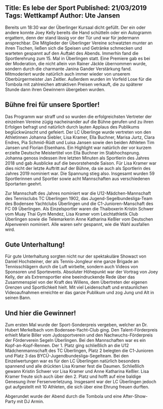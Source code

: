 Title: Es lebe der Sport
Published: 21/03/2019
Tags: Wettkampf
Author: Ute Jansen
---

Bereits um 18:30 war der Überlinger Kursaal dicht gefüllt. Der ein oder andere konnte Joey Kelly bereits die Hand schütteln oder ein Autogramm ergattern, denn der stand lässig vor der Tür und war für jedermann ansprechbar. Die Mitglieder der Überlinger Vereine schwatzten munter an ihren Tischen, ließen sich die Speisen und Getränke schmecken und warteten gespannt auf den Auftakt des Abends. Immerhin fand die Sportlerehrung zum 15. Mal in Überlingen statt. Eine Premiere gab es bei der Moderation, die nicht allein von Rainer Jäckle übernommen wurde, sondern durch die charmante Janina Gander Verstärkung fand. Mitmoderiert wurde natürlich auch immer wieder von unserem Oberbürgermeister Jan Zeitler. Außerdem wurden im Vorfeld Lose für die Tombola mit zahlreichen attraktiven Preisen verkauft, die zu späterer Stunde dann ihren Gewinnern übergeben wurden.

## Bühne frei für unsere Sportler!

Das Programm war straff und so wurden die erfolgreichsten Vertreter der einzelnen Vereine zügig nacheinander auf die Bühne gerufen und zu ihren Erfolgen befragt und natürlich durch lauten Applaus des Publikums beglückwünscht und gefeiert. Der LC Überlinge wurde vertreten von den Athletinnen Johanna Siebler, Lisa Kramer, Ella Buchner, Marisa Jurtz, Clara Endres, Pia Schmid-Rüdt und Luisa Jansen sowie den beiden Athleten Tim Jansen und Florian Elsenhans. Ein Highlight war natürlich der vor kurzem erzielte Deutsche Meistertitel von Ella Buchner im Stabhochsprung. Johanna genoss indessen ihre letzten Minuten als Sportlerin des Jahres 2018 und gab Ausblicke auf die bevorstehende Saison. Für Lisa Kramer war dies nicht der letzte Auftritt auf der Bühne, da sie auch als Sportlerin des Jahres 2019 nominiert war. Die Spannung stieg also. Insgesamt wurden 59 Sportlerinnen und Sportler sowie acht Mannschaften aus verschiedenen Sportarten geehrt.

Zur Mannschaft des Jahres nominiert war die U12-Mädchen-Mannschaft des Tennisclubs TC Überlingen 1902, das Jugend-Segelbundesliga-Team des Bodensee Yachtclubs Überlingen und die C1-Junioren-Manschaft des FC 09 Überlingen. Als Einzelsportler waren die Thaiboxerin Kristin Schwer vom Muay Thai Gym Mendez, Lisa Kramer vom Leichtathletik Club Überlingen sowie die Telemarkerin Anne Katharina Keßler vom Deutschen Alpenverein nominiert. Alle waren sehr gespannt, wie die Wahl ausfallen wird.

## Gute Unterhaltung!

Für gute Unterhaltung sorgten nicht nur der spektakuläre Showact von Daniel Hochsteiner, der als Tennis-Jongleur eine ganze Brigade an Tennisschlägern durch die Luft wirbelte, sondern auch Videos von Sponsoren und Sportevents. Absoluter Höhepunkt war der Vortrag von Joey Kelly, der als Extremsportler eine beeindruckende Rede über das Zusammenspiel von der Kraft des Willens, dem Übertreten der eigenen Grenzen und Sportlichkeit hielt. Mit viel Leidenschaft und erstaunlichen Videoaufnahmen erreichte er das ganze Publikum und zog Jung und Alt in seinen Bann.

## Und hier die Gewinner!

Zum ersten Mal wurde der Sport-Sonderpreis vergeben, welcher an Dr. Hubert Merkelbach vom Bodensee-Yacht-Club ging. Den Talent-Förderpreis erhielt Marie Biller vom Judosportverein und den Nachwuchs-Förderpreis der Förderverein Segeln Überlingen. Bei den Mannschaften war es ein Kopf-an-Kopf-Rennen. Der 1. Platz ging schließlich an die U12 Mädchenmannschaft des TC Überlingen, Platz 2 belegten die C1-Junioren und Platz 3 das BYCÜ-Jugendbundesliga-Segelteam. Bei den Einzelwertungen war es für den LC Überlingen natürlich besonders spannend und alle drückten Lisa Kramer fest die Daumen. Schließlich gewann Kristin Schwer vor Lisa Kramer und Anne Katharina Keßler. Lisa Kramer freute sich auch über den 2. Platz und hofft auf eine baldige Genesung ihrer Fersenverletzung. Insgesamt war der LC Überlingen jedoch gut aufgestellt mit 10 Athleten, die sich über eine Ehrung freuen durften.

Abgerundet wurde der Abend durch die Tombola und eine After-Show-Party mit DJ Armin.